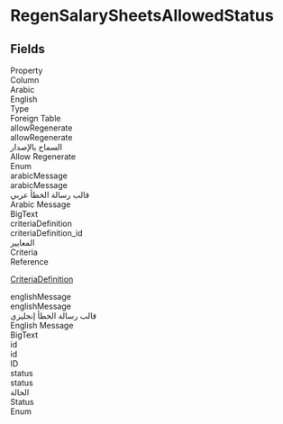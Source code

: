 # RegenSalarySheetsAllowedStatus

<ContentFilter/>

<div class='searchable'>

## Fields

<div class="nama-table">
<div class="row header-row">
<div class="cell">Property</div>
<div class="cell">Column</div>
<div class="cell">Arabic</div>
<div class="cell">English</div>
<div class="cell">Type</div>
<div class="cell">Foreign Table</div>
</div><div class="row searchable" id="allowRegenerate">
<div class="cell" data-label="Property">allowRegenerate</div>
<div class="cell" data-label="Column">allowRegenerate</div>
<div class="cell" data-label="Arabic">السماح بالإصدار</div>
<div class="cell" data-label="English">Allow Regenerate</div>
<div class="cell" data-label="Type">Enum</div>

</div>

<div class="row searchable" id="arabicMessage">
<div class="cell" data-label="Property">arabicMessage</div>
<div class="cell" data-label="Column">arabicMessage</div>
<div class="cell" data-label="Arabic">قالب رسالة الخطأ عربي</div>
<div class="cell" data-label="English">Arabic Message</div>
<div class="cell" data-label="Type">BigText</div>

</div>

<div class="row searchable" id="criteriaDefinition">
<div class="cell" data-label="Property">criteriaDefinition</div>
<div class="cell" data-label="Column">criteriaDefinition_id</div>
<div class="cell" data-label="Arabic"> المعايير</div>
<div class="cell" data-label="English"> Criteria</div>
<div class="cell" data-label="Type">Reference</div>
<div class="cell" data-label="Foreign Table">

 [CriteriaDefinition](/modules/basic/CriteriaDefinition.md) 
</div>
</div>

<div class="row searchable" id="englishMessage">
<div class="cell" data-label="Property">englishMessage</div>
<div class="cell" data-label="Column">englishMessage</div>
<div class="cell" data-label="Arabic">قالب رسالة الخطأ إنجليزي</div>
<div class="cell" data-label="English">English Message</div>
<div class="cell" data-label="Type">BigText</div>

</div>

<div class="row searchable" id="id">
<div class="cell" data-label="Property">id</div>
<div class="cell" data-label="Column">id</div>
<div class="cell" data-label="Arabic"></div>
<div class="cell" data-label="English"></div>
<div class="cell" data-label="Type">ID</div>

</div>

<div class="row searchable" id="status">
<div class="cell" data-label="Property">status</div>
<div class="cell" data-label="Column">status</div>
<div class="cell" data-label="Arabic">الحالة</div>
<div class="cell" data-label="English">Status</div>
<div class="cell" data-label="Type">Enum</div>

</div>


</div>
</div>

